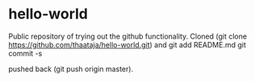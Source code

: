 # hello-world

Public repository of trying out the github functionality.
Cloned (git clone https://github.com/thaataja/hello-world.git) and 
 git add README.md
 git commit -s

 pushed back (git push origin master).


